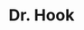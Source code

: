 ---
title: "Dr. Hook"
summary: "Dr. Hook & the Medicine Show is an American rock band, formed in Union City, New Jersey. The band had commercial success in the 1970s with hit singles \"Sylvia's Mother\", \"The Cover of 'Rolling Stone'\" , \"Only Sixteen\" , \"A Little Bit More\" , \"Sharing the Night Together\" , \"When You're in Love with a Beautiful Woman\" , \"Better Love Next Time\" , and \"Sexy Eyes\" . In addition to its own material, Dr. Hook and the Medicine Show performed songs written by the poet Shel Silverstein.
The band had eight years of hits in the United States. Its music, spanning novelty songs, acoustic ballads, and soft rock, was played on Top 40, easy listening, and country music outlets throughout the English-speaking world.
After 1975, the band recorded under the name Dr. Hook."
image: "dr-hook.jpg"
apple_music_artist_url: "https://music.apple.com/gb/artist/dr-hook/489758"
wikipedia_url: "https://en.wikipedia.org/wiki/Dr._Hook_%26_the_Medicine_Show"
---